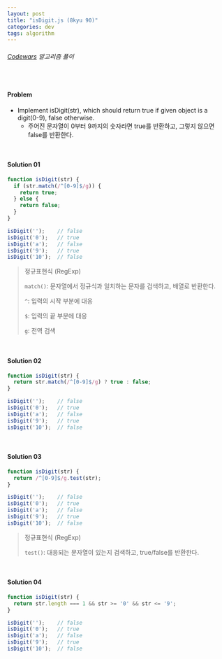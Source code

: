 ```yaml
---
layout: post
title: "isDigit.js (8kyu 90)"
categories: dev
tags: algorithm
---
```


###### [Codewars](https://www.codewars.com) 알고리즘 풀이

<br>

#### Problem

- Implement isDigit(str), which should return true if given object is a digit(0-9), false otherwise.
  - 주어진 문자열이 0부터 9까지의 숫자라면 true를 반환하고, 그렇지 않으면 false를 반환한다.

<br>

#### Solution 01

```js
function isDigit(str) {
  if (str.match(/^[0-9]$/g)) {
    return true;
  } else {
    return false;
  }
}

isDigit('');    // false
isDigit('0');   // true
isDigit('a');   // false
isDigit('9');   // true
isDigit('10');  // false
```

> 정규표현식 (RegExp)
>
> `match()`: 문자열에서 정규식과 일치하는 문자를 검색하고, 배열로 반환한다.
>
> `^`: 입력의 시작 부분에 대응
>
> `$`: 입력의 끝 부분에 대응
>
> `g`: 전역 검색

<br>

#### Solution 02

```js
function isDigit(str) {
  return str.match(/^[0-9]$/g) ? true : false;
}

isDigit('');    // false
isDigit('0');   // true
isDigit('a');   // false
isDigit('9');   // true
isDigit('10');  // false
```

<br>

#### Solution 03

```js
function isDigit(str) {
  return /^[0-9]$/g.test(str);
}

isDigit('');    // false
isDigit('0');   // true
isDigit('a');   // false
isDigit('9');   // true
isDigit('10');  // false
```

> 정규표현식 (RegExp)
>
> `test()`: 대응되는 문자열이 있는지 검색하고, true/false를 반환한다.

<br>

#### Solution 04

```js
function isDigit(str) {
  return str.length === 1 && str >= '0' && str <= '9';
}

isDigit('');    // false
isDigit('0');   // true
isDigit('a');   // false
isDigit('9');   // true
isDigit('10');  // false
```

<br>

<br>